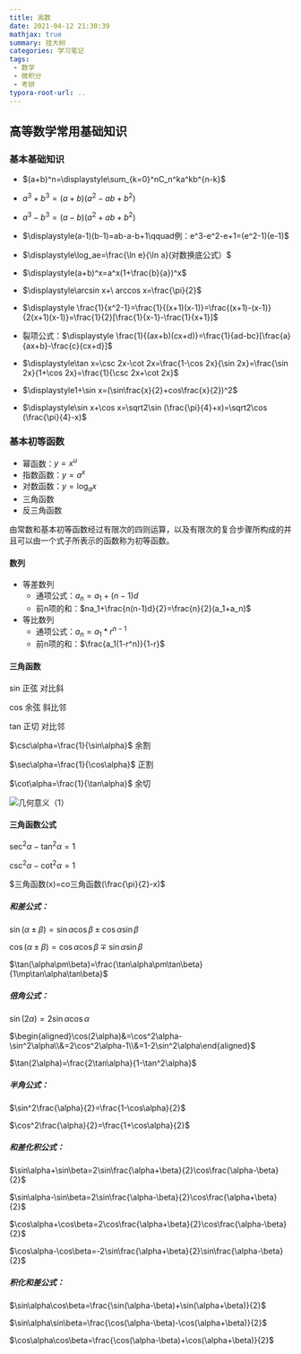 ```yaml
---
title: 高数
date: 2021-04-12 21:30:39
mathjax: true
summary: 挂大树
categories: 学习笔记
tags:
 - 数学
 - 微积分
 - 考研
typora-root-url: ..
---
```


## 高等数学常用基础知识

### 基本基础知识

- $(a+b)^n=\displaystyle\sum_{k=0}^nC_n^ka^kb^{n-k}$

- $a^3+b^3=(a+b)(a^2-ab+b^2)$

- $a^3-b^3=(a-b)(a^2+ab+b^2)$

- $\displaystyle(a-1)(b-1)=ab-a-b+1\qquad例：e^3-e^2-e+1=(e^2-1)(e-1)$

- $\displaystyle\log_ae=\frac{\ln e}{\ln a}(对数换底公式）$

- $\displaystyle(a+b)^x=a^x(1+\frac{b}{a})^x$

- $\displaystyle\arcsin x+\ arccos x=\frac{\pi}{2}$

- $\displaystyle \frac{1}{x^2-1}=\frac{1}{(x+1)(x-1)}=\frac{(x+1)-(x-1)}{2(x+1)(x-1)}=\frac{1}{2}[\frac{1}{x-1}-\frac{1}{x+1}]$

- 裂项公式：$\displaystyle \frac{1}{(ax+b)(cx+d)}=\frac{1}{ad-bc}[\frac{a}{ax+b}-\frac{c}{cx+d}]$

- $\displaystyle\tan x=\csc 2x-\cot 2x=\frac{1-\cos 2x}{\sin 2x}=\frac{\sin 2x}{1+\cos 2x}=\frac{1}{\csc 2x+\cot 2x}$

- $\displaystyle1+\sin x=(\sin\frac{x}{2}+cos\frac{x}{2})^2$

- $\displaystyle\sin x+\cos x=\sqrt2\sin (\frac{\pi}{4}+x)=\sqrt2\cos (\frac{\pi}{4}-x)$

  

### 基本初等函数

- 幂函数：$y=x^u$
- 指数函数：$y=a^x$
- 对数函数：$y=\log_ax$
- 三角函数
- 反三角函数

由常数和基本初等函数经过有限次的四则运算，以及有限次的复合步骤所构成的并且可以由一个式子所表示的函数称为初等函数。

#### 数列

- 等差数列
  - 通项公式：$a_n=a_1+(n-1)d$
  - 前n项的和：$na_1+\frac{n(n-1)d}{2}=\frac{n}{2}(a_1+a_n)$
- 等比数列
  - 通项公式：$a_n=a_1*r^{n-1}$
  - 前n项的和：$\frac{a_1(1-r^n)}{1-r}$

#### 三角函数

sin 正弦 对比斜

cos 余弦 斜比邻

tan 正切  对比邻

$\csc\alpha=\frac{1}{\sin\alpha}$ 余割 

$\sec\alpha=\frac{1}{\cos\alpha}$ 正割

$\cot\alpha=\frac{1}{\tan\alpha}$ 余切 

![几何意义（1）](/images/calculus/image-20210412213745351.png)

#### 三角函数公式

$\sec^2\alpha-\tan^2\alpha=1$

$\csc^2\alpha-\cot^2\alpha=1$

$三角函数(x)=co三角函数(\frac{\pi}{2}-x)$

##### 和差公式：

$\sin(\alpha\pm\beta)=\sin\alpha\cos\beta\pm\cos\alpha\sin\beta$

$\cos(\alpha\pm\beta)=\cos\alpha\cos\beta\mp\sin\alpha\sin\beta$

$\tan(\alpha\pm\beta)=\frac{\tan\alpha\pm\tan\beta}{1\mp\tan\alpha\tan\beta}$

##### 倍角公式：

$\sin(2\alpha)=2\sin\alpha\cos\alpha$

$\begin{aligned}\cos(2\alpha)&=\cos^2\alpha-\sin^2\alpha\\&=2\cos^2\alpha-1\\&=1-2\sin^2\alpha\end{aligned}$

$\tan(2\alpha)=\frac{2\tan\alpha}{1-\tan^2\alpha}$

##### 半角公式：

$\sin^2\frac{\alpha}{2}=\frac{1-\cos\alpha}{2}$

$\cos^2\frac{\alpha}{2}=\frac{1+\cos\alpha}{2}$

##### 和差化积公式：

$\sin\alpha+\sin\beta=2\sin\frac{\alpha+\beta}{2}\cos\frac{\alpha-\beta}{2}$

$\sin\alpha-\sin\beta=2\sin\frac{\alpha-\beta}{2}\cos\frac{\alpha+\beta}{2}$

$\cos\alpha+\cos\beta=2\cos\frac{\alpha+\beta}{2}\cos\frac{\alpha-\beta}{2}$

$\cos\alpha-\cos\beta=-2\sin\frac{\alpha+\beta}{2}\sin\frac{\alpha-\beta}{2}$

##### 积化和差公式：

$\sin\alpha\cos\beta=\frac{\sin(\alpha-\beta)+\sin(\alpha+\beta)}{2}$

$\sin\alpha\sin\beta=\frac{\cos(\alpha-\beta)-\cos(\alpha+\beta)}{2}$

$\cos\alpha\cos\beta=\frac{\cos(\alpha-\beta)+\cos(\alpha+\beta)}{2}$




